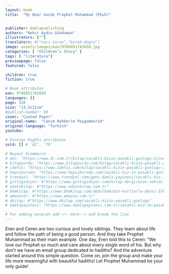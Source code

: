 ```yaml
---
layout: book
title:  "My Dear Guide Prophet Muhammad (Pbuh)"


publisher: damlapublishing
authors: "Nehi̇r Aydin Gökduman"
illustrators: [""]
translators: #["naci-turan","burak-dogru"]
image: assets/images/ean/9786051742656.jpg
categories: [ "Children’s Story" ]
tags: [ "literature"]
previewpage: false
featured: false

children: true
fiction: true

# Book attributes
ean: 9786051742656
languages: []
page: 320
size: "13,5x21cm"
#publish-number: 60
cover: "Coated Paper"
original-name:  "Canım Rehberim Peygamberim"
original-language: "Turkish"
youtube:

# Foreign Rights attributes
sold: [] # 'AZ', 'TR'

# Buyout Ecommerce
# dnr: "https://www.dr.com.tr/kitap/sacakli-kizin-pasakli-gunlugu-2/cocuk-ve-genclik/genclik-10-yas/roman-oyku/urunno=0001893059001"
# kitapyurdu: "https://www.kitapyurdu.com/kitap/sacakli-kizin-pasakli-gunlugu-2-/560122.html&filter_name=Sa%C3%A7akl%C4%B1+K%C4%B1z%27%C4%B1n+Pasakl%C4%B1+G%C3%BCnl%C3%BC%C4%9F%C3%BC+2"
# idefix: "https://www.idefix.com/kitap/sacakli-kizin-pasakli-gunlugu-2/cocuk-ve-genclik/genclik-10-yas/roman-oyku/urunno=0001893059001"
# hepsiburada: "https://www.hepsiburada.com/sacakli-kiz-in-pasakli-gunlugu-2-damla-yayinevi-p-HBV000012ER86"
# trendyol: "https://www.trendyol.com/genc-damla-yayinevi/sacakli-kiz-in-pasakli-gunlugu-2-p-54825777"
# gittigidiyor: #"https://www.gittigidiyor.com/kitap-dergi/ezan-sehidi-adnan-menderes_pdp_732728793"
# odatvkitap: #"https://www.odatvkitap.com.tr"
# bkmkitap: #"https://www.bkmkitap.com/abdulhamidin-kurtlarla-dansi-578226"
# amazontr: #"https://www.amazon.com.tr"
# dkitap: #"https://www.dkitap.com/sacakli-kizin-pasakli-gunlugu"
# damlayayinevi: "https://www.damlayayinevi.com.tr/sacakli-kiz-in-pasakli-gunlugu-2-bu-iste-bi-terslik-var"

# For adding excerpt add <!--more--> and break the line
---
```

Eren and Ceren are two curious and
lovely siblings. They learn about life and
follow the path of being a good person.
And they take Prophet Muhammad as
their main example. One day, Eren told
this to Ceren: “We love our Prophet so
much and care about every single word
of his. But why don’t we have an email
group dedicated to hadiths? And the adventure started around this simple question. Come on, join the group and make
your life more meaningful with beautiful
hadiths! Let Prophet Muhammad be your
only guide!
<!--more--> 

